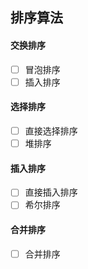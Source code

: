 排序算法
------

#### 交换排序
- [ ] 冒泡排序
- [ ] 插入排序
        
#### 选择排序
- [ ] 直接选择排序
- [ ] 堆排序
 
#### 插入排序
- [ ] 直接插入排序
- [ ] 希尔排序

#### 合并排序
- [ ] 合并排序
